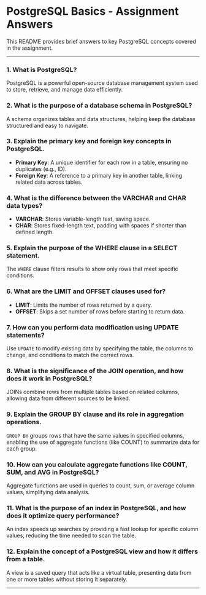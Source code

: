
# PostgreSQL Basics - Assignment Answers

This README provides brief answers to key PostgreSQL concepts covered in the assignment.

---

### 1. What is PostgreSQL?
PostgreSQL is a powerful open-source database management system used to store, retrieve, and manage data efficiently.

### 2. What is the purpose of a database schema in PostgreSQL?
A schema organizes tables and data structures, helping keep the database structured and easy to navigate.

### 3. Explain the primary key and foreign key concepts in PostgreSQL.
- **Primary Key**: A unique identifier for each row in a table, ensuring no duplicates (e.g., ID).
- **Foreign Key**: A reference to a primary key in another table, linking related data across tables.

### 4. What is the difference between the VARCHAR and CHAR data types?
- **VARCHAR**: Stores variable-length text, saving space.
- **CHAR**: Stores fixed-length text, padding with spaces if shorter than defined length.

### 5. Explain the purpose of the WHERE clause in a SELECT statement.
The `WHERE` clause filters results to show only rows that meet specific conditions.

### 6. What are the LIMIT and OFFSET clauses used for?
- **LIMIT**: Limits the number of rows returned by a query.
- **OFFSET**: Skips a set number of rows before starting to return data.

### 7. How can you perform data modification using UPDATE statements?
Use `UPDATE` to modify existing data by specifying the table, the columns to change, and conditions to match the correct rows.

### 8. What is the significance of the JOIN operation, and how does it work in PostgreSQL?
JOINs combine rows from multiple tables based on related columns, allowing data from different sources to be linked.

### 9. Explain the GROUP BY clause and its role in aggregation operations.
`GROUP BY` groups rows that have the same values in specified columns, enabling the use of aggregate functions (like COUNT) to summarize data for each group.

### 10. How can you calculate aggregate functions like COUNT, SUM, and AVG in PostgreSQL?
Aggregate functions are used in queries to count, sum, or average column values, simplifying data analysis.

### 11. What is the purpose of an index in PostgreSQL, and how does it optimize query performance?
An index speeds up searches by providing a fast lookup for specific column values, reducing the time needed to scan the table.

### 12. Explain the concept of a PostgreSQL view and how it differs from a table.
A view is a saved query that acts like a virtual table, presenting data from one or more tables without storing it separately.

---
